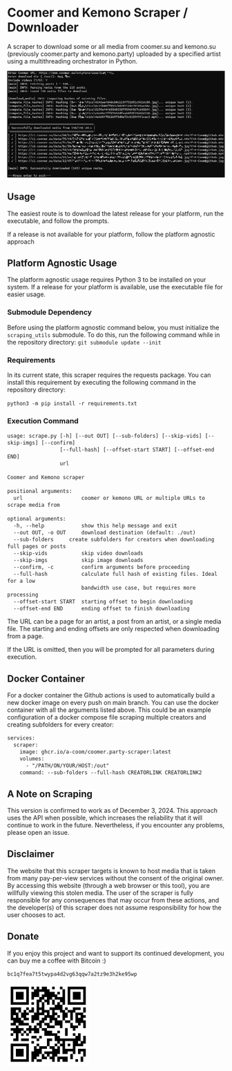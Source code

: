# Coomer and Kemono Scraper / Downloader

A scraper to download some or all media from coomer.su and kemono.su (previously coomer.party and kemono.party) uploaded by a specified artist using a multithreading orchestrator in Python.

![output](./img/output.jpg)

## Usage

The easiest route is to download the latest release for your platform, run the executable, and follow the prompts.

If a release is not available for your platform, follow the platform agnostic approach

## Platform Agnostic Usage

The platform agnostic usage requires Python 3 to be installed on your system. If a release for your platform is available, use the executable file for easier usage.

### Submodule Dependency

Before using the platform agnostic command below, you must initialize the `scraping_utils` submodule. To do this, run the following command while in the repository directory: `git submodule update --init`

### Requirements

In its current state, this scraper requires the requests package. You can install this requirement by executing the following command in the repository directory:

`python3 -m pip install -r requirements.txt`

### Execution Command

```
usage: scrape.py [-h] [--out OUT] [--sub-folders] [--skip-vids] [--skip-imgs] [--confirm]
                 [--full-hash] [--offset-start START] [--offset-end END]
                 url

Coomer and Kemono scraper

positional arguments:
  url                   coomer or kemono URL or multiple URLs to scrape media from

optional arguments:
  -h, --help            show this help message and exit
  --out OUT, -o OUT     download destination (default: ./out)
  --sub-folders		create subfolders for creators when downloading full pages or posts
  --skip-vids           skip video downloads
  --skip-imgs           skip image downloads
  --confirm, -c         confirm arguments before proceeding
  --full-hash           calculate full hash of existing files. Ideal for a low
                        bandwidth use case, but requires more processing
  --offset-start START  starting offset to begin downloading
  --offset-end END      ending offset to finish downloading
```

The URL can be a page for an artist, a post from an artist, or a single media file. The starting and ending offsets are only respected when downloading from a page.

If the URL is omitted, then you will be prompted for all parameters during execution.

## Docker Container

For a docker container the Github actions is used to automatically build a new docker image on every push on main branch. You can use the docker container with all the arguments listed above. This could be an example configuration of a docker compose file scraping multiple creators and creating subfolders for every creator:

```
services:
  scraper:
    image: ghcr.io/a-coom/coomer.party-scraper:latest
    volumes:
      - "/PATH/ON/YOUR/HOST:/out"
    command: --sub-folders --full-hash CREATORLINK CREATORLINK2
```

## A Note on Scraping

This version is confirmed to work as of December 3, 2024. This approach uses the API when possible, which increases the reliability that it will continue to work in the future. Nevertheless, if you encounter any problems, please open an issue.

## Disclaimer

The website that this scraper targets is known to host media that is taken from many pay-per-view services without the consent of the original owner. By accessing this website (through a web browser or this tool), you are willfully viewing this stolen media. The user of the scraper is fully responsible for any consequences that may occur from these actions, and the developer(s) of this scraper does not assume responsibility for how the user chooses to act.

## Donate

If you enjoy this project and want to support its continued development, you can buy me a coffee with Bitcoin :)

```
bc1q7fea7t5twypa4d2vg63qqw7a2tz9e3h2ke95wp
```

![bitcoin QR code](./img/bitcoin_qr_code.png)
